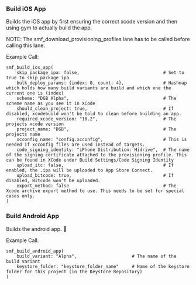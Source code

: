 ### Build iOS App

Builds the iOS app by first ensuring the correct xcode version and then using gym to actually build the app.

NOTE: The smf_download_provisioning_profiles lane has to be called before calling this lane.


Example Call:

```
smf_build_ios_app(
    skip_package_ipa: false,                                # Set to true to skip package ipa
    bulk_deploy_params: {index: 0, count: 4},               # Hashmap which holds how many build variants are build and which one the current one is (index)
    scheme: "DGB Alpha",                                    # The scheme name as you see it in XCode
    should_clean_project: true,                             # If disabled, xcodebuild won't be told to clean before building an app.
    required_xcode_version: "10.2",                         # The projects xcode version      
    project_name: "DGB",                                    # The projects name
    xcconfig_name: "config.xcconfig",                       # This is needed if xcconfig files are used instead of targets.
    code_signing_identity: "iPhone Distribution: Hidrive",  # The name of the signing certificate attached to the provisioning profile. This can be found in XCode under Build Settings/Code Signing Identity
    upload_itc: false,                                      # If enabled, the .ipa will be uploaded to App Store Connect.
    upload_bitcode: true,                                   # If disabled, Bitcode won't be uploaded.
    export_method: false                                    # The Xcode archive export method to use. This needs to be set for special cases only.
)

```

### Build Android App

Builds the android app. 🎉

Example Call:

```
smf_build_android_app(
    build_variant: "Alpha",                     # The name of the build variant
    keystore_folder: "keystore_folder_name"     # Name of the keystore folder for this project (in the Keystore Repository)      
)

```

